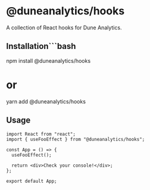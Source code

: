 # @duneanalytics/hooks

A collection of React hooks for Dune Analytics.

## Installation```bash
npm install @duneanalytics/hooks
# or
yarn add @duneanalytics/hooks

## Usage
```
import React from "react";
import { useFooEffect } from "@duneanalytics/hooks";

const App = () => {
  useFooEffect();

  return <div>Check your console!</div>;
};

export default App;
```


